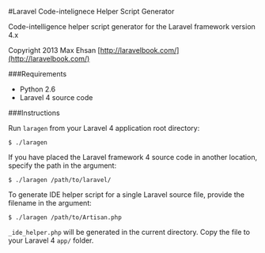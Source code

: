 #Laravel Code-intelignece Helper Script Generator

Code-intelligence helper script generator for the Laravel framework version 4.x

Copyright 2013 Max Ehsan [http://laravelbook.com/](http://laravelbook.com/)

###Requirements

- Python 2.6
- Laravel 4 source code

###Instructions

Run `laragen` from your Laravel 4 application root directory:

	$ ./laragen

If you have placed the Laravel framework 4 source code in another location, specify the path in the argument:

	$ ./laragen /path/to/laravel/

To generate IDE helper script for a single Laravel source file, provide the filename in the argument:

	$ ./laragen /path/to/Artisan.php

`_ide_helper.php` will be generated in the current directory. Copy the file to your Laravel 4 `app/` folder.
